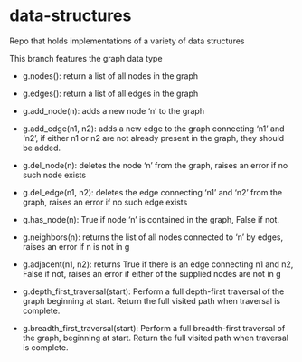 # data-structures
Repo that holds implementations of a variety of data structures

This branch features the graph data type
- g.nodes(): return a list of all nodes in the graph
- g.edges(): return a list of all edges in the graph
- g.add_node(n): adds a new node ‘n’ to the graph
- g.add_edge(n1, n2): adds a new edge to the graph connecting ‘n1’ and ‘n2’, if either n1 or n2 are not already present in the graph, they should be added.
- g.del_node(n): deletes the node ‘n’ from the graph, raises an error if no such node exists
- g.del_edge(n1, n2): deletes the edge connecting ‘n1’ and ‘n2’ from the graph, raises an error if no such edge exists
- g.has_node(n): True if node ‘n’ is contained in the graph, False if not.
- g.neighbors(n): returns the list of all nodes connected to ‘n’ by edges, raises an error if n is not in g
- g.adjacent(n1, n2): returns True if there is an edge connecting n1 and n2, False if not, raises an error if either of the supplied nodes are not in g


- g.depth_first_traversal(start): Perform a full depth-first traversal of the graph beginning at start. Return the full visited path when traversal is complete.
- g.breadth_first_traversal(start): Perform a full breadth-first traversal of the graph, beginning at start. Return the full visited path when traversal is complete.
